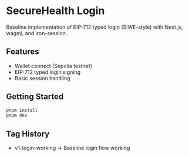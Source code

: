 # SecureHealth Login  
Baseline implementation of EIP-712 typed login (SIWE-style) with Next.js, wagmi, and iron-session.  

## Features  
- Wallet connect (Sepolia testnet)  
- EIP-712 typed login signing  
- Basic session handling  

## Getting Started  
```bash
pnpm install
pnpm dev
```

## Tag History  
- v1-login-working → Baseline login flow working

